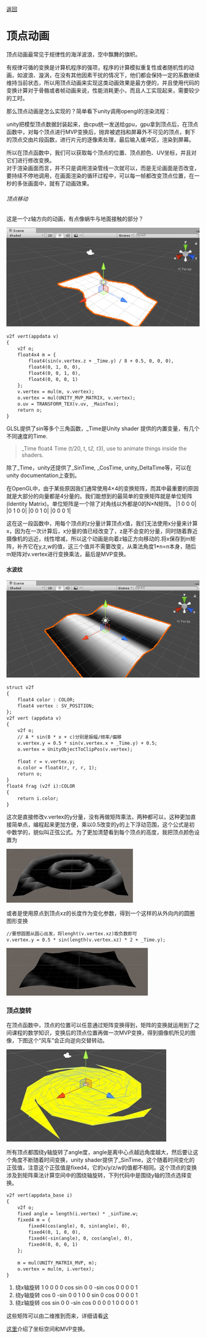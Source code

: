 [返回](index.md)

# 顶点动画

顶点动画最常见于规律性的海洋波浪，空中飘舞的旗帜。

有规律可循的变换是计算机程序的强项，程序的计算模拟重复性或者随机性的动画，如波浪、漩涡，在没有其他因素干扰的情况下，他们都会保持一定的系数继续维持当前状态，所以用顶点动画来实现这类动画效果是最方便的，并且使用代码的变换计算对于骨骼或者帧动画来说，性能消耗更小，而且人工实现起来，需要较少的工时。

那么顶点动画是怎么实现的？简单看下unity调用opengl的渲染流程：

unity把模型顶点数据封装起来，由cpu统一发送给gpu，gpu拿到顶点后，在顶点函数中，对每个顶点进行MVP变换后，抛弃被遮挡和屏幕外不可见的顶点，剩下的顶点交由片段函数，进行片元的逐像素处理，最后输入缓冲区，渲染到屏幕。  

所以在顶点函数中，我们可以获取每个顶点的位置、顶点颜色、UV坐标，并且对它们进行修改变换。  
对于渲染画面而言，并不只是调用渲染管线一次就可以，而是无论画面是否改变，要持续不停地调用，在画面渲染的循环过程中，可以每一帧都改变顶点位置，在一秒的多张画面中，就有了动画效果。


###### 顶点移动

这是一个z轴方向的动画，有点像蜗牛与地面接触的部分？

![平面波浪](Images/z_vertex_wave.png)

```
v2f vert(appdata v)
{
	v2f o;
	float4x4 m = {
		float4(sin(v.vertex.z + _Time.y) / 8 + 0.5, 0, 0, 0),
		float4(0, 1, 0, 0),
		float4(0, 0, 1, 0),
		float4(0, 0, 0, 1)
	};
	v.vertex = mul(m, v.vertex);
	o.vertex = mul(UNITY_MVP_MATRIX, v.vertex);
	o.uv = TRANSFORM_TEX(v.uv, _MainTex);
	return o;
}
```
GLSL提供了sin等多个三角函数，_Time是Unity shader 提供的内置变量，有几个不同速度的Time.
> _Time	float4	Time (t/20, t, t*2, t*3), use to animate things inside the shaders.

除了_Time，unity还提供了_SinTime, _CosTime, unity_DeltaTime等，可以在unity documentation上查到。

在OpenGL中，由于某些原因我们通常使用4×4的变换矩阵，而其中最重要的原因就是大部分的向量都是4分量的。我们能想到的最简单的变换矩阵就是单位矩阵(Identity Matrix)。单位矩阵是一个除了对角线以外都是0的N×N矩阵。 
|1 0 0 0|
|0 1 0 0|
|0 0 1 0|
|0 0 0 1|

这在这一段函数中，用每个顶点的z分量计算顶点x值，我们无法使用x分量来计算x，因为在一次计算后，x分量的值已经改变了，z是不会变的分量，同时随着靠近摄像机的远近，线性增减，所以这个动画是向着z轴正方向移动的.将x保存到m矩阵，补齐它在y,z,w的值，这三个值并不需要改变，从乘法角度1*n=n本身，随后m矩阵对v.vertex进行变换乘法，最后是MVP变换。


#### 水波纹

![横行](Images/xy_vertex_wave.png)

```
struct v2f
{
    float4 color : COLOR;
    float4 vertex : SV_POSITION;
};
v2f vert (appdata v)
{
    v2f o;
    // A * sin(B * x + c)分别是振幅/频率/偏移
    v.vertex.y = 0.5 * sin(v.vertex.x + _Time.y) + 0.5; 
    o.vertex = UnityObjectToClipPos(v.vertex);

    float r = v.vertex.y;
    o.color = float4(r, r, r, 1);
    return o;
}
float4 frag (v2f i):COLOR
{
    return i.color;
}
```
这次是直接修改v.vertex的y分量，没有再做矩阵乘法，两种都可以，这种更加直接简单点，编程起来更加方便，乘以0.5改变的y的上下浮动范围，这个公式是初中数学的，貌似叫正弦公式。为了更加清楚看到每个顶点的高度，我把顶点颜色设置为

![圆形](Images/11e11c4d-0daf-4fe5-8801-11441090a5f1.jpg)

或者是使用原点到顶点xz的长度作为变化参数，得到一个这样的从外向内的圆圈图形变换
```
//要想圆圈从圆心出发，将lenght(v.vertex.xz)取负数即可
v.vertex.y = 0.5 * sin(length(v.vertex.xz) * 2 + _Time.y);
```

![斜行](Images/6a9095be-631e-4a31-acc2-08cb49e17a6d.jpg)


### 顶点旋转

在顶点函数中，顶点的位置可以任意通过矩阵变换得到，矩阵的变换就运用到了之间课程的数学知识，变换后的顶点位置再做一次MVP变换，得到摄像机所见的图像，下图这个“风车”会正向逆向交替转动。

![顶点动画“风车”](Images/e2865540-9e40-485a-834d-afdd0303e526.jpg)

所有顶点都围绕y轴旋转了angle度，angle是离中心点越远角度越大，然后要让这个角度不断随着时间变换，unity shader提供了_SinTime，这个随着时间变化的正弦值，注意这个正弦值是fixed4，它的x/y/z/w的值都不相同。这个顶点的变换涉及到矩阵乘法计算空间中的围绕轴旋转，下列代码中是围绕y轴的顶点选择变换。  

```
v2f vert(appdata_base i)
{
	v2f o;
	fixed angle = length(i.vertex) * _sinTime.w;
	fixed4 m = {
		fixed4(cos(angle), 0, sin(angle), 0),
		fixed4(0, 1, 0, 0),
		fixed4(-sin(angle), 0, cos(angle), 0),
		fixed4(0, 0, 0, 1)
	};

	m = mul(UNITY_MATRIX_MVP, m);
	o.vertex = mul(m, i.vertex);
}
```

1. 绕x轴旋转
	1		0		0		0
	0	  	cos		sin 	0
	0	    -sin 	cos 	0
	0		0		0		1
2. 绕y轴旋转
	cos		0		-sin 	0
	0		1		0		0
	sin 	0		cos		0
	0		0		0		1
3. 绕z轴旋转
	cos		sin 	0 		0
	-sin 	cos		0		0
	0		0		1		0
	0		0		0		1

这些矩阵可以由二维推到而来，详细请看[这](http://www.cnblogs.com/graphics/archive/2012/08/08/2609005.html)

[这里](http://www.opengl-tutorial.org/cn/beginners-tutorials/tutorial-3-matrices/)介绍了坐标空间和MVP变换。